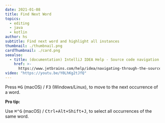 ```yaml
---
date: 2021-01-08
title: Find Next Word
topics:
  - editing
  - java
  - kotlin
author: hs
subtitle: Find next word and highlight all instances
thumbnail: ./thumbnail.png
cardThumbnail: ./card.png
seealso:
  - title: (documentation) IntelliJ IDEA Help - Source code navigation
    href: >-
      https://www.jetbrains.com/help/idea/navigating-through-the-source-code.html
video: "https://youtu.be/Y0LhKg2tJfQ"
---
```


Press <kbd>⌘G</kbd> (macOS) / <kbd>F3</kbd> (Windows/Linux), to move to the next occurrence of a word.

**Pro tip:**

Use <kbd>⌘⌃G</kbd> (macOS) / <kbd>Ctrl+Alt+Shift+J</kbd>, to select all occurrences of the same word.
